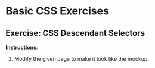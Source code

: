 # Basic CSS Exercises

## Exercise: CSS Descendant Selectors

**Instructions**:

1. Modify the given page to make it look like the mockup.